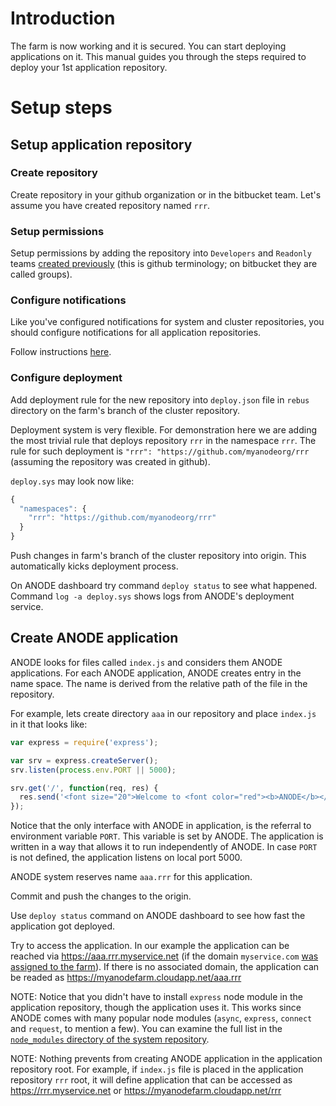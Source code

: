 # Introduction

The farm is now working and it is secured. You can start deploying applications on it. This manual guides you through the steps required to deploy your 1st application repository.

# Setup steps

## Setup application repository

### Create repository

Create repository in your github organization or in the bitbucket team. Let's assume you have created repository named ```rrr```.

### Setup permissions

Setup permissions by adding the repository into ```Developers``` and ```Readonly``` teams [created previously](https://github.com/anodejs/anodejs/blob/master/docs/SIMPLE_SETUP.md#setup-github-organization) (this is github terminology; on bitbucket they are called groups).

### Configure notifications

Like you've configured notifications for system and cluster repositories, you should configure notifications for all application repositories.

Follow instructions [here](https://github.com/anodejs/anodejs/blob/master/docs/SIMPLE_SETUP.md#configure-deployment-notifications).

### Configure deployment

Add deployment rule for the new repository into ```deploy.json``` file in ```rebus``` directory on the farm's branch of the cluster repository.

Deployment system is very flexible. For demonstration here we are adding the most trivial rule that deploys repository ```rrr``` in the namespace ```rrr```. The rule for such deployment is ```"rrr": "https://github.com/myanodeorg/rrr``` (assuming the repository was created in github).

```deploy.sys``` may look now like:

```javascript
{
  "namespaces": {
    "rrr": "https://github.com/myanodeorg/rrr"
  }
}
```

Push changes in farm's branch of the cluster repository into origin. This automatically kicks deployment process.

On ANODE dashboard try command ```deploy status``` to see what happened. Command ```log -a deploy.sys``` shows logs from ANODE's deployment service.

## Create ANODE application

ANODE looks for files called ```index.js``` and considers them ANODE applications. For each ANODE application, ANODE creates entry in the name space. The name is derived from the relative path of the file in the repository.

For example, lets create directory ```aaa``` in our repository and place ```index.js``` in it that looks like:

```javascript
var express = require('express');

var srv = express.createServer();
srv.listen(process.env.PORT || 5000);

srv.get('/', function(req, res) {
  res.send('<font size="20">Welcome to <font color="red"><b>ANODE</b></font> application!</font>', 200);
});
```

Notice that the only interface with ANODE in application, is the referral to environment variable ```PORT```. This variable is set by ANODE. The application is written in a way that allows it to run independently of ANODE. In case ```PORT``` is not defined, the application listens on local port 5000.

ANODE system reserves name ```aaa.rrr``` for this application.

Commit and push the changes to the origin.

Use ```deploy status``` command on ANODE dashboard to see how fast the application got deployed.

Try to access the application. In our example the application can be reached via https://aaa.rrr.myservice.net (if the domain ```myservice.com``` [was assigned to the farm](https://github.com/anodejs/anodejs/blob/master/docs/SECURITY_SETUP.md#configure-domain-resolution)). If there is no associated domain, the application can be readed as https://myanodefarm.cloudapp.net/aaa.rrr

NOTE: Notice that you didn't have to install ```express``` node module in the application repository, though the application uses it. This works since ANODE comes with many popular node modules (```async```, ```express```, ```connect``` and ```request```, to mention a few). You can examine the full list in the [```node_modules``` directory of the system repository](https://github.com/anodejs/system/tree/master/node_modules).

NOTE: Nothing prevents from creating ANODE application in the application repository root. For example, if ```index.js``` file is placed in the application repository ```rrr``` root, it will define application that can be accessed as https://rrr.myservice.net or https://myanodefarm.cloudapp.net/rrr